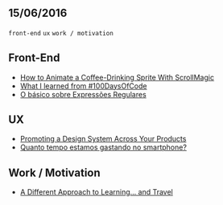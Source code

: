 15/06/2016
----------

`front-end` `ux` `work / motivation` 

## Front-End

- [How to Animate a Coffee-Drinking Sprite With ScrollMagic](http://webdesign.tutsplus.com/tutorials/how-to-animate-a-coffee-drinking-sprite-with-scrollmagic--cms-24795)
- [What I learned from #100DaysOfCode](https://medium.freecodecamp.com/i-took-on-the-100daysofcode-challenge-and-here-are-my-results-8e442f56d750#.ike8cizdb)
- [O básico sobre Expressões Regulares](http://tableless.com.br/o-basico-sobre-expressoes-regulares/)
 
## UX

- [Promoting a Design System Across Your Products](http://alistapart.com/article/promoting-a-design-system-across-your-products)
- [Quanto tempo estamos gastando no smartphone?](http://arquiteturadeinformacao.com/mobile/quanto-tempo-estamos-gastando-no-smartphone/)
 
## Work / Motivation

- [A Different Approach to Learning… and Travel](https://medium.freecodecamp.com/a-different-approach-to-learning-9d0ab7a0c417#.5mtwx49ws)
